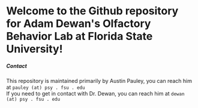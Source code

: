 # Welcome to the Github repository for Adam Dewan's Olfactory Behavior Lab at Florida State University!


##### Contact
This repository is maintained primarily by Austin Pauley, you can reach him at `pauley (at) psy . fsu . edu`  
If you need to get in contact with Dr. Dewan, you can reach him at `dewan (at) psy . fsu . edu`
